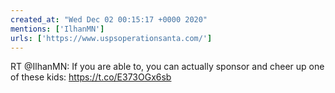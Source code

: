 ```yaml
---
created_at: "Wed Dec 02 00:15:17 +0000 2020"
mentions: ['IlhanMN']
urls: ['https://www.uspsoperationsanta.com/']
---
```


RT @IlhanMN: If you are able to, you can actually sponsor and cheer up one of these kids: https://t.co/E373OGx6sb